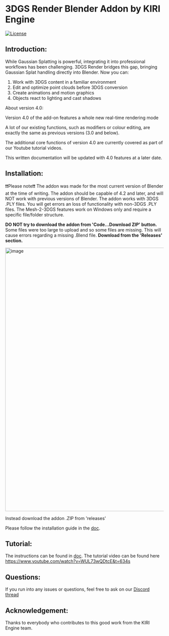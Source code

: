 # 3DGS Render Blender Addon by KIRI Engine
<a href="./LICENSE">
        <img alt="License" src="https://img.shields.io/badge/License-Apache_2.0-blue.svg"></a>

## Introduction:
While Gaussian Splatting is powerful, integrating it into professional workflows has been challenging. 3DGS Render bridges this gap, bringing Gaussian Splat handling directly into Blender. Now you can:
1. Work with 3DGS content in a familiar environment
2. Edit and optimize point clouds before 3DGS conversion
3. Create animations and motion graphics
4. Objects react to lighting and cast shadows
   
About version 4.0:

Version 4.0 of the add-on features a whole new real-time rendering mode

A lot of our existing functions, such as modifiers or colour editing, are exactly the same as previous versions (3.0 and below).

The additional core functions of version 4.0 are currently covered as part of our Youtube tutorial videos.

This written documentation will be updated with 4.0 features at a later date.

## Installation:
❗❗Please note❗❗ 
The addon was made for the most current version of Blender at the time of writing. The addon should be capable of 4.2 and later, and will NOT work with previous versions of Blender. 
The addon works with 3DGS .PLY files. You will get errors an loss of functionality with non-3DGS .PLY files.
The Mesh-2-3DGS features work on Windows only and require a specific file/folder structure.

**DO NOT try to download the addon from 'Code...Download ZIP' button.**
Some files were too large to upload and so some files are missing. This will cause errors regarding a missing .Blend file.
**Download from the 'Releases' section.**

<img width="1010" height="836" alt="image" src="https://github.com/user-attachments/assets/3fbf19ec-7084-4641-bd7e-0add2ff89b81" />

Instead download the addon .ZIP from 'releases'

Please follow the installation guide in the [doc](https://www.kiriengine.app/blender-addon/3dgs-render).


## Tutorial:
The instructions can be found in [doc](https://www.kiriengine.app/blender-addon/3dgs-render).
The tutorial video can be found here https://www.youtube.com/watch?v=WUL73wQDtcE&t=634s

## Questions:
If you run into any issues or questions, feel free to ask on our [Discord thread](https://discord.com/channels/952917583659667517/1289563910390812723)

## Acknowledgement:
Thanks to everybody who contributes to this good work from the KIRI Engine team.
